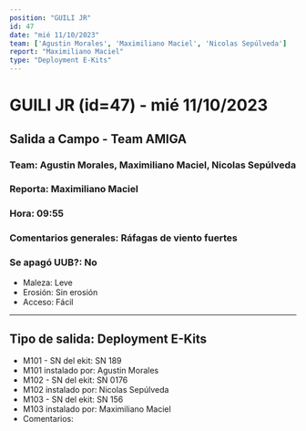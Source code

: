 ```yaml
---
position: "GUILI JR"
id: 47
date: "mié 11/10/2023"
team: ['Agustin Morales', 'Maximiliano Maciel', 'Nicolas Sepúlveda']
report: "Maximiliano Maciel"
type: "Deployment E-Kits"
---
```


# GUILI JR (id=47) - mié 11/10/2023
## Salida a Campo - Team AMIGA
### Team: Agustin Morales, Maximiliano Maciel, Nicolas Sepúlveda
### Reporta: Maximiliano Maciel
### Hora: 09:55
### Comentarios generales: Ráfagas de viento fuertes
### Se apagó UUB?: No 
- Maleza: Leve
- Erosión: Sin erosión
- Acceso: Fácil

---------
## Tipo de salida: Deployment E-Kits
   - M101 - SN del ekit: SN 189
   - M101 instalado por: Agustin Morales
   - M102 - SN del ekit: SN 0176
   - M102 instalado por: Nicolas Sepúlveda
   - M103 - SN del ekit: SN 156
   - M103 instalado por: Maximiliano Maciel
   - Comentarios: 

